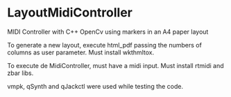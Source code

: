 # LayoutMidiController
MIDI Controller with C++ OpenCv using markers in an A4 paper layout 

To generate a new layout, execute html_pdf passing the numbers of columns as user parameter.
Must install wkthmltox.

To execute de MidiController, must have a midi input.
Must install rtmidi and zbar libs.

vmpk, qSynth and qJackctl were used while testing the code.
